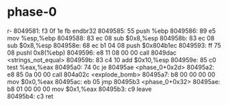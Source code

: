 # phase-0
r-
 8049581:	f3 0f 1e fb          	endbr32 
 8049585:	55                   	push   %ebp
 8049586:	89 e5                	mov    %esp,%ebp
 8049588:	83 ec 08             	sub    $0x8,%esp
 804958b:	83 ec 08             	sub    $0x8,%esp
 804958e:	68 ec b1 04 08       	push   $0x804b1ec
 8049593:	ff 75 08             	pushl  0x8(%ebp)
 8049596:	e8 11 08 00 00       	call   8049dac <strings_not_equal>
 804959b:	83 c4 10             	add    $0x10,%esp
 804959e:	85 c0                	test   %eax,%eax
 80495a0:	74 0c                	je     80495ae <phase_0+0x2d>
 80495a2:	e8 85 0a 00 00       	call   804a02c <explode_bomb>
 80495a7:	b8 00 00 00 00       	mov    $0x0,%eax
 80495ac:	eb 05                	jmp    80495b3 <phase_0+0x32>
 80495ae:	b8 01 00 00 00       	mov    $0x1,%eax
 80495b3:	c9                   	leave  
 80495b4:	c3                   	ret    
